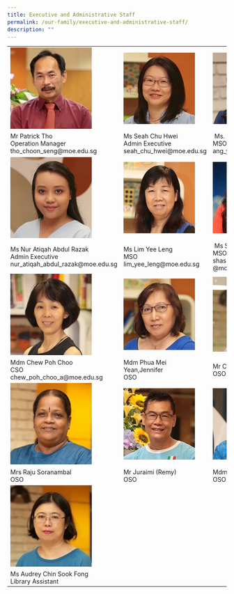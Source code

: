 ```yaml
---
title: Executive and Administrative Staff
permalink: /our-family/executive-and-administrative-staff/
description: ""
---
```

<table border="0" cellspacing="0">
<tbody>
<tr>
<td>
<img style="width: 76%;" src="/images/Mr%20Patrick%20Tho%20Choon%20Seng.jpg" />
</td>
<td>
<img src="/images/Ms%20Seah%20Chu%20Hwei.jpg" />	
</td>
<td>
<img src="/images/Mdm%20Ang%20Yann%20Yann.jpg" />	
</td>
</tr>
<tr>
<td>Mr Patrick Tho<br />Operation Manager<br />tho_choon_seng@moe.edu.sg</td>
<td>Ms Seah Chu Hwei<br />Admin Executive<br />seah_chu_hwei@moe.edu.sg</td>
<td>&nbsp;Ms. Ang Yann Yann<br />MSO&nbsp;<br />ang_yann_yann@moe.edu.sg</td>
</tr>
<tr>
<td>
<img style="width: 76%;" src="/images/Ms%20Atiqah%20Bte%20Abd%20Razak.jpg" />
</td>
<td>
<img src="/images/Ms%20Lim%20Yee%20Leng.jpg" />		
</td>
<td>
<img src="/images/Miss%20Shasha%20Siti%20Noraini.jpg" />	
</td>
</tr>
<tr>
</tr>
<tr>
<td>Ms Nur Atiqah Abdul Razak<br />Admin Executive<br />nur_atiqah_abdul_razak@moe.edu.sg</td>
<td>Ms Lim Yee Leng<br />MSO<br />lim_yee_leng@moe.edu.sg</td>
<td>&nbsp;Ms Shasha<br />MSO<br />shasha_siti_noraini_maon<br />@moe.edu.sg</td>
</tr>
<tr>
<td>
<img style="width: 76%;" src="/images/Mdm%20Chew%20Poh%20Choo.jpg" />
</td>
<td>
<img src="/images/Mdm%20Jennifer%20Phua%20Mei%20Yean.jpg" />
</td>
<td>
<img src="/images/Mr%20Chan%20Kim%20Chye.jpg" />	
</td>
</tr>
<tr>
<td>Mdm Chew Poh Choo<br />CSO<br />chew_poh_choo_a@moe.edu.sg</td>
<td>Mdm Phua Mei Yean,Jennifer<br />OSO</td>
<td>Mr Chan Kim Chye<br />OSO</td>
</tr>
<tr>
<td>
<img style="width: 76%;" src="/images/Mrs%20Raju%20Soranambal.jpg" />	
</td>
<td>
<img src="/images/Mr%20Juraimi%20Bin%20Taib.jpg" />	
</td>
<td>
<img src="/images/Mdm%20Malar.jpg" />
</td>
</tr>
<tr>
<td>Mrs Raju Soranambal<br />OSO</td>
<td>Mr Juraimi (Remy)<br />OSO</td>
<td>Mdm Malar<br />OSO</td>
</tr>
<tr>
<td>
<img style="width: 76%;" src="/images/Mdm%20Chin%20Sook%20Fong%20Audrey.jpg" />
</td>
</tr>
<tr>
<td>Ms Audrey Chin Sook Fong<br />Library Assistant</td>
</tr>
</tbody>
</table>